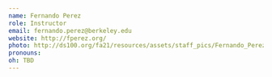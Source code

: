 ```yaml
---
name: Fernando Perez
role: Instructor
email: fernando.perez@berkeley.edu
website: http://fperez.org/
photo: http://ds100.org/fa21/resources/assets/staff_pics/Fernando_Perez.png
pronouns: 
oh: TBD
---
```


